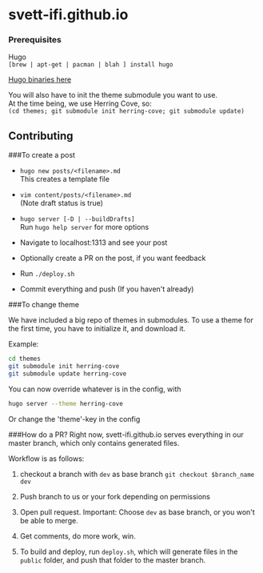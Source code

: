 # svett-ifi.github.io

### Prerequisites  
Hugo  
`[brew | apt-get | pacman | blah ] install hugo`

[Hugo binaries here](https://github.com/spf13/hugo/releases)

You will also have to init the theme submodule you want to use.  
At the time being, we use Herring Cove, so:  
`(cd themes; git submodule init herring-cove; git submodule update)`

## Contributing  

###To create a post  

  - `hugo new posts/<filename>.md`  
     This creates a template file  

  - `vim content/posts/<filename>.md`  
      (Note draft status is true)  

  - `hugo server [-D | --buildDrafts]`  
    Run `hugo help server` for more options  

  - Navigate to localhost:1313 and see your post  

  - Optionally create a PR on the post, if you want feedback  

  - Run `./deploy.sh`  

  - Commit everything and push (If you haven't already)  

###To change theme

  We have included a big repo of themes in submodules.
  To use a theme for the first time, you have to initialize it,
  and download it.

  Example:  

  ```bash
  cd themes
  git submodule init herring-cove
  git submodule update herring-cove
  ```

  You can now override whatever is in the config, with
  ```sh
  hugo server --theme herring-cove
  ```

  Or change the 'theme'-key in the config


###How do a PR?
Right now, svett-ifi.github.io serves everything in our master branch, which only contains generated files.

Workflow is as follows:

1. checkout a branch with `dev` as base branch
    `git checkout $branch_name dev`

2. Push branch to us or your fork depending on permissions

3. Open pull request. Important: Choose `dev` as base branch, or you won't be able to merge.

4. Get comments, do more work, win.

5. To build and deploy, run `deploy.sh`, which will generate files in the `public` folder, and push that folder to the master branch.
